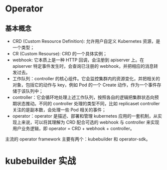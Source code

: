 # Operator

## 基本概念

- CRD (Custom Resource Definition): 允许用户自定义 Kubernetes 资源，是一个类型；
- CR (Custom Resourse): CRD 的一个具体实例；
- webhook: 它本质上是一种 HTTP 回调，会注册到 apiserver 上。在 apiserver 特定事件发生时，会查询已注册的 webhook，并把相应的消息转发过去。
- 工作队列：controller 的核心组件。它会监控集群内的资源变化，并把相关的对象，包括它的动作与 key，例如 Pod 的一个 Create 动作，作为一个事件存储于该队列中；
- controller：它会循环地处理上述工作队列，按照各自的逻辑把集群状态向预期状态推动。不同的 controller 处理的类型不同，比如 replicaset controller 关注的是副本数，会处理一些 Pod 相关的事件；
- operator：operator 是描述、部署和管理 kubernetes 应用的一套机制，从实现上来说，可以将其理解为 CRD 配合可选的 webhook 与 controller 来实现用户业务逻辑，即 operator = CRD + webhook + controller。

主流的 operator framework 主要有两个：kubebuilder 和 operator-sdk。

# kubebuilder 实战